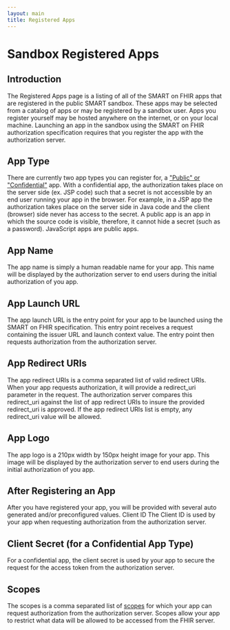 ```yaml
---
layout: main
title: Registered Apps 
---
```


# Sandbox Registered Apps 



## Introduction

The Registered Apps page is a listing of all of the SMART on FHIR apps that are registered in the public SMART sandbox. These apps may be selected from a catalog of apps or may be registered by a sandbox user. Apps you register yourself may be hosted anywhere on the internet, or on your local machine. Launching an app in the sandbox using the SMART on FHIR authorization specification requires that you register the app with the authorization server.


## App Type

There are currently two app types you can register for, a ["Public" or "Confidential"](http://docs.smarthealthit.org/authorization/) app. With a confidential app, the authorization takes place on the server side (ex. JSP code) such that a secret is not accessible by an end user running your app in the browser. For example, in a JSP app the authorization takes place on the server side in Java code and the client (browser) side never has access to the secret. A public app is an app in which the source code is visible, therefore, it cannot hide a secret (such as a password). JavaScript apps are public apps.


## App Name

The app name is simply a human readable name for your app. This name will be displayed by the authorization server to end users during the initial authorization of you app.


## App Launch URL

The app launch URL is the entry point for your app to be launched using the SMART on FHIR specification. This entry point receives a request containing the issuer URL and launch context value. The entry point then requests authorization from the authorization server.


## App Redirect URIs

The app redirect URIs is a comma separated list of valid redirect URIs. When your app requests authorization, it will provide a redirect_uri parameter in the request. The authorization server compares this redirect_uri against the list of app redirect URIs to insure the provided redirect_uri is approved. If the app redirect URIs list is empty, any redirect_uri value will be allowed.


## App Logo

The app logo is a 210px width by 150px height image for your app. This image will be displayed by the authorization server to end users during the initial authorization of you app.


## After Registering an App

After you have registered your app, you will be provided with several auto generated and/or preconfigured values.
Client ID
The Client ID is used by your app when requesting authorization from the authorization server.


## Client Secret (for a Confidential App Type)

For a confidential app, the client secret is used by your app to secure the request for the access token from the authorization server.


## Scopes

The scopes is a comma separated list of [scopes](http://docs.smarthealthit.org/authorization/scopes-and-launch-context/) for which your app can request authorization from the authorization server. Scopes allow your app to restrict what data will be allowed to be accessed from the FHIR server.
